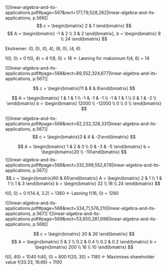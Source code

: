 ![[linear-algebra-and-its-applications.pdf#page=567&rect=177,79,528,262|linear-algebra-and-its-applications, p.566]]
$$
c = \begin{bmatrix}
2 & 1
\end{bmatrix}
$$
$$
A = \begin{bmatrix}
-1 & 2 \\
3 & 2
\end{bmatrix},
b = \begin{bmatrix}
8 \\
24
\end{bmatrix}
$$

Ekstremer:
(0, 0), (0, 4), (8, 0), (4, 6)

f(0, 0) = 0
f(0, 4) = 4
f(8, 0) = 16 <- Løsning for maksimum
f(4, 6) = 14


![[linear-algebra-and-its-applications.pdf#page=568&rect=89,552,324,677|linear-algebra-and-its-applications, p.567]]

$$
c = \begin{bmatrix}11 & 8 & 6\end{bmatrix}
$$

$$
A = \begin{bmatrix}
1 & 1 & 1  \\
-1 & -1 & -1  \\
-1 & 1 & 1 \\
0 & 1 & -2 \\
\end{bmatrix}
b = \begin{bmatrix}
12000 \\
-12000 \\
0 \\
0 \\
\end{bmatrix}
$$

![[linear-algebra-and-its-applications.pdf#page=568&rect=82,232,328,331|linear-algebra-and-its-applications, p.567]]
$$
c = \begin{bmatrix}3 & 4 & -2\end{bmatrix}
$$

$$
A = \begin{bmatrix}
1 & 2 & 0 \\
0 & -3 & -5
\end{bmatrix}
b = \begin{bmatrix}20 \\ -10\end{bmatrix}
$$
![[linear-algebra-and-its-applications.pdf#page=568&rect=332,599,552,679|linear-algebra-and-its-applications, p.567]]
$$
c = \begin{bmatrix}80 & 65\end{bmatrix}
A = \begin{bmatrix}
2 & 1 \\
1  & 1 \\
1 & 3
\end{bmatrix}
b = \begin{bmatrix} 32 \\ 18 \\ 24 \end{bmatrix}
$$

f(0, 0) = 0
f(14.4, 3.2) = 1360 <- Løsning
f(16, 0) = 1280

![[linear-algebra-and-its-applications.pdf#page=568&rect=334,71,576,210|linear-algebra-and-its-applications, p.567]]
![[linear-algebra-and-its-applications.pdf#page=569&rect=53,650,281,699|linear-algebra-and-its-applications, p.568]]

$$
c = \begin{bmatrix} 20 & 26 \end{bmatrix}
$$
$$
A = \begin{bmatrix}
5 & 2 \\
0.2 & 0.4 \\
0.2 & 0.2
\end{bmatrix}
b = \begin{bmatrix}
200 \\
16 \\
10
\end{bmatrix}
$$

f(0, 40) = 1040
f(40, 0) = 800
f(20, 30) = 1180 <- Maximises shareholder value
f(33.33, 16.66) = 1100


